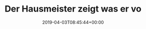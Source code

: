 ---
retweeted: false
source: <a href="http://www.samruston.co.uk" rel="nofollow">Flamingo for Android</a>
entities:
  user_mentions: []
  urls: []
  symbols: []
  media:
  - expanded_url: https://twitter.com/bascht/status/1113361931681898496/photo/1
    indices:
    - '50'
    - '73'
    url: https://t.co/dXGw0QUsj2
    media_url: http://pbs.twimg.com/media/D3N0xpiW0AE0lx1.jpg
    id_str: '1113361929203011585'
    id: '1113361929203011585'
    media_url_https: https://pbs.twimg.com/media/D3N0xpiW0AE0lx1.jpg
    sizes:
      medium:
        w: '900'
        h: '1200'
        resize: fit
      thumb:
        w: '150'
        h: '150'
        resize: crop
      large:
        w: '1536'
        h: '2048'
        resize: fit
      small:
        w: '510'
        h: '680'
        resize: fit
    type: photo
    display_url: pic.twitter.com/dXGw0QUsj2
  hashtags: []
display_text_range:
- '0'
- '73'
favorite_count: '6'
id_str: '1113361931681898496'
truncated: false
retweet_count: '0'
id: '1113361931681898496'
possibly_sensitive: false
created_at: Wed Apr 03 08:45:44 +0000 2019
favorited: false
full_text: Der Hausmeister zeigt was er von Nerdkultur hält.
lang: de
extended_entities:
  media:
  - expanded_url: https://twitter.com/bascht/status/1113361931681898496/photo/1
    indices:
    - '50'
    - '73'
    url: https://t.co/dXGw0QUsj2
    media_url: http://pbs.twimg.com/media/D3N0xpiW0AE0lx1.jpg
    id_str: '1113361929203011585'
    id: '1113361929203011585'
    media_url_https: https://pbs.twimg.com/media/D3N0xpiW0AE0lx1.jpg
    sizes:
      medium:
        w: '900'
        h: '1200'
        resize: fit
      thumb:
        w: '150'
        h: '150'
        resize: crop
      large:
        w: '1536'
        h: '2048'
        resize: fit
      small:
        w: '510'
        h: '680'
        resize: fit
    type: photo
    display_url: pic.twitter.com/dXGw0QUsj2
tags:
- pesos:twitter
date: '2019-04-03T08:45:44+00:00'
src: https://twitter.com/bascht/status/1113361931681898496
original_url: https://twitter.com/bascht/status/1113361931681898496
type: twitter_tweet
media_url: https://img.bascht.com/twitter/pbs.twimg.com/media/D3N0xpiW0AE0lx1.jpg
text: Der Hausmeister zeigt was er von Nerdkultur hält.
title: Der Hausmeister zeigt was er vo

---
